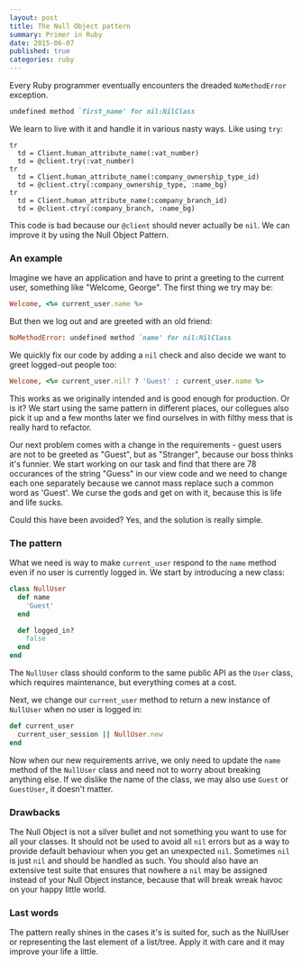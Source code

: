 ```yaml
---
layout: post
title: The Null Object pattern
summary: Primer in Ruby
date: 2015-06-07
published: true
categories: ruby
---
```


Every Ruby programmer eventually encounters the dreaded `NoMethodError` exception.

```rb
undefined method `first_name' for nil:NilClass
```

We learn to live with it and handle it in various nasty ways. Like using `try`:

```slim
tr
  td = Client.human_attribute_name(:vat_number)
  td = @client.try(:vat_number)
tr
  td = Client.human_attribute_name(:company_ownership_type_id)
  td = @client.ctry(:company_ownership_type, :name_bg)
tr
  td = Client.human_attribute_name(:company_branch_id)
  td = @client.ctry(:company_branch, :name_bg)
```

This code is bad because our `@client` should never actually be `nil`. We can improve it by using the
Null Object Pattern.

### An example

Imagine we have an application and have to print a greeting to the current user, something like
"Welcome, George". The first thing we try may be:

```rb
Welcome, <%= current_user.name %>
```

But then we log out and are greeted with an old friend:

```rb
NoMethodError: undefined method `name' for nil:NilClass
```

We quickly fix our code by adding a `nil` check and also decide we want to greet logged-out people
too:

```rb
Welcome, <%= current_user.nil? ? 'Guest' : current_user.name %>
```

This works as we originally intended and is good enough for production. Or is it? We start using
the same pattern in different places, our collegues also pick it up and a few months later we find
ourselves in with filthy mess that is really hard to refactor.

Our next problem comes with a change in the requirements - guest users are not to be greeted as
"Guest", but as "Stranger", because our boss thinks it's funnier. We start working on our task and
find that there are 78 occurances of the string "Guess" in our view code and we need to change each
one separately because we cannot mass replace such a common word as 'Guest'. We curse the gods and
get on with it, because this is life and life sucks.

Could this have been avoided? Yes, and the solution is really simple.

### The pattern

What we need is way to make `current_user` respond to the `name` method even if no user is
currently logged in. We start by introducing a new class:

```rb
class NullUser
  def name
    'Guest'
  end

  def logged_in?
    false
  end
end
```

The `NullUser` class should conform to the same public API as the `User` class, which requires
maintenance, but everything comes at a cost.

Next, we change our `current_user` method to return a new instance of `NullUser` when no user is
logged in:

```rb
def current_user
  current_user_session || NullUser.new
end
```

Now when our new requirements arrive, we only need to update the `name` method of the `NullUser`
class and need not to worry about breaking anything else. If we dislike the name of the
class, we may also use `Guest` or `GuestUser`, it doesn't matter.

### Drawbacks

The Null Object is not a silver bullet and not something you want to use for all your classes. It
should not be used to avoid all `nil` errors but as a way to provide default behaviour when you get
an unexpected `nil`. Sometimes `nil` is just `nil` and should be handled as such. You should also
have an extensive test suite that ensures that nowhere a `nil` may be assigned instead of your Null
Object instance, because that will break wreak havoc on your happy little world.

### Last words

The pattern really shines in the cases it's is suited for, such as the NullUser or representing the
last element of a list/tree. Apply it with care and it may improve your life a little.

